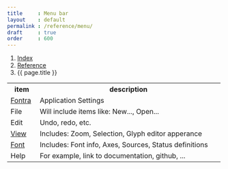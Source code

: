 ```yaml
---
title     : Menu bar
layout    : default
permalink : /reference/menu/
draft     : true
order     : 600
---
```


<nav aria-label="breadcrumb">
  <ol class="breadcrumb small">
    <li class="breadcrumb-item"><a href="{{ site.url }}">Index</a></li>
    <li class="breadcrumb-item"><a href="../../reference">Reference</a></li>
    <li class="breadcrumb-item active" aria-current="page">{{ page.title }}</li>
  </ol>
</nav>

<table class='table table-hover'>
<tr>
<th width='13%'>item</th>
<th width='82%'>description</th>
</tr>
<tr>
<td><a href='../menu/fontra'>Fontra</a></td>
<td>Application Settings</td>
</tr>
<tr>
<td>File</td>
<td>Will include items like: New..., Open...</td>
</tr>
<tr>
<td>Edit</td>
<td>Undo, redo, etc.</td>
</tr>
<tr>
<td><a href='../menu/view'>View</a></td>
<td>Includes: Zoom, Selection, Glyph editor apperance</td>
</tr>
<tr>
<td><a href='../menu/font'>Font</a></td>
<td>Includes: Font info, Axes, Sources, Status definitions</td>
</tr>
<tr>
<td>Help</td>
<td>For example, link to documentation, github, ...</td>
</tr>
</table>
